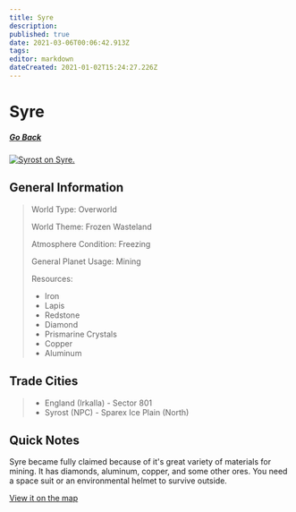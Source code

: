 ```yaml
---
title: Syre
description: 
published: true
date: 2021-03-06T00:06:42.913Z
tags: 
editor: markdown
dateCreated: 2021-01-02T15:24:27.226Z
---
```


# Syre

##### [Go Back](/wiki/space#planets)

<a href="https://imgur.com/5uuM5hd"><img src="https://i.imgur.com/5uuM5hd.jpg" title="Syrost on Syre." /></a>
## General Information

> World Type: Overworld
>
> World Theme: Frozen Wasteland
>
> Atmosphere Condition: Freezing
>
> General Planet Usage: Mining
>
> Resources:
> - Iron
> - Lapis
> - Redstone
> - Diamond
> - Prismarine Crystals
> - Copper
> - Aluminum

## Trade Cities
> - England (Irkalla) - Sector 801
> - Syrost (NPC) - Sparex Ice Plain (North)

## Quick Notes

Syre became fully claimed because of it's great variety of materials for mining. It has diamonds, aluminum, copper, and some other ores. You need a space suit or an environmental helmet to survive outside.

[View it on the map](https://dynmap.starlegacy.net/?worldname=Syre)
